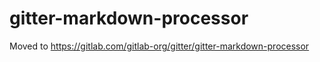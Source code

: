 gitter-markdown-processor
=========================

Moved to https://gitlab.com/gitlab-org/gitter/gitter-markdown-processor
